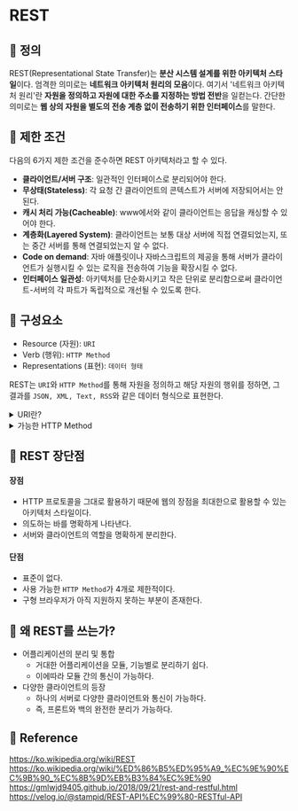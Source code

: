 # REST

## 🍞 정의

REST(Representational State Transfer)는 **분산 시스템 설계를 위한 아키텍처 스타일**이다. 엄격한 의미로는 **네트워크 아키텍처 원리의 모음**이다. 여기서 '네트워크 아키텍처 원리'란 **자원을 정의하고 자원에 대한 주소를 지정하는 방법 전반**을 일컫는다. 간단한 의미로는 **웹 상의 자원을 별도의 전송 계층 없이 전송하기 위한 인터페이스**를 말한다.

## 🍞 제한 조건

다음의 6가지 제한 조건을 준수하면 REST 아키텍처라고 할 수 있다.

- **클라이언트/서버 구조**: 일관적인 인터페이스로 분리되어야 한다.
- **무상태(Stateless)**: 각 요청 간 클라이언트의 콘텍스트가 서버에 저장되어서는 안 된다.
- **캐시 처리 가능(Cacheable)**: www에서와 같이 클라이언트는 응답을 캐싱할 수 있어야 한다.
- **계층화(Layered System)**: 클라이언트는 보통 대상 서버에 직접 연결되었는지, 또는 중간 서버를 통해 연결되었는지 알 수 없다.
- **Code on demand**: 자바 애플릿이나 자바스크립트의 제공을 통해 서버가 클라이언트가 실행시킬 수 있는 로직을 전송하여 기능을 확장시킬 수 없다.
- **인터페이스 일관성**: 아키텍처를 단순화시키고 작은 단위로 분리함으로써 클라이언트-서버의 각 파트가 독립적으로 개선될 수 있도록 한다.

## 🍞 구성요소

- Resource (자원): `URI`
- Verb (행위): `HTTP Method`
- Representations (표현): `데이터 형태`

REST는 `URI`와 `HTTP Method`를 통해 자원을 정의하고 해당 자원의 행위를 정하면, 그 결과를 `JSON, XML, Text, RSS`와 같은 데이터 형식으로 표현한다.

<details>
<summary>URI란?</summary>

URI(Uniform Resource Identifier)이란 통합 자원 식별자로 인터넷에 있는 자원을 나타내는 유일한 주소이다. URI의 존재는 인터넷에서 요구되는 기본조건으로서 인터넷 프로토콜에 항상 붙어 다닌다. 참고로 URI은 URL과 URN의 개념을 포함하고 있다.

</details>

<details>
<summary>가능한 HTTP Method</summary>

- GET: 리소스 생성
- POST: 리소스 조회
- PUT: 리소스 수정
- DELETE: 리소스 삭제

</details>

## 🍞 REST 장단점

#### 장점

- HTTP 프로토콜을 그대로 활용하기 때문에 웹의 장점을 최대한으로 활용할 수 있는 아키텍처 스타일이다.
- 의도하는 바를 명확하게 나타낸다.
- 서버와 클라이언트의 역할을 명확하게 분리한다.

#### 단점

- 표준이 없다.
- 사용 가능한 `HTTP Method`가 4개로 제한적이다.
- 구형 브라우저가 아직 지원하지 못하는 부분이 존재한다.

## 🍞 왜 REST를 쓰는가?

- 어플리케이션의 분리 및 통합
  - 거대한 어플리케이션을 모듈, 기능별로 분리하기 쉽다.
  - 이에따라 모듈 간의 통신이 가능하다.
- 다양한 클라이언트의 등장
  - 하나의 서버로 다양한 클라이언트와 통신이 가능하다.
  - 즉, 프론트와 백의 완전한 분리가 가능하다.

## 📌 Reference

https://ko.wikipedia.org/wiki/REST<br>
https://ko.wikipedia.org/wiki/%ED%86%B5%ED%95%A9_%EC%9E%90%EC%9B%90_%EC%8B%9D%EB%B3%84%EC%9E%90<br>
https://gmlwjd9405.github.io/2018/09/21/rest-and-restful.html<br>
https://velog.io/@stampid/REST-API%EC%99%80-RESTful-API<br>
